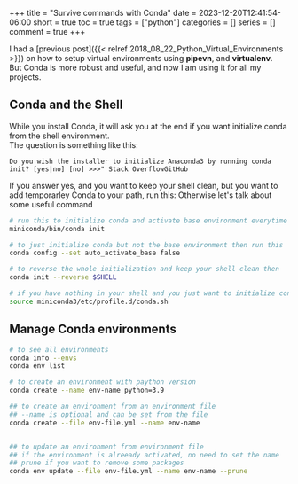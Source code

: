 +++
title = "Survive commands with Conda"
date = 2023-12-20T12:41:54-06:00
short = true
toc = true
tags = ["python"]
categories = []
series = []
comment = true
+++

I had a [previous post]({{< relref 2018_08_22_Python_Virtual_Environments >}}) on how to setup virtual environments using **pipevn**, and **virtualenv**.  
But Conda is more robust and useful, and now I am using it for all my projects.  

## Conda and the Shell
While you install Conda, it will ask you at the end if you want initialize conda from the shell environment.  
The question is something like this:  
```
Do you wish the installer to initialize Anaconda3 by running conda init? [yes|no] [no] >>>" Stack OverflowGitHub
```
If you answer yes, and you want to keep your shell clean, but you want to add temporarley Conda to your path, run this:
Otherwise let's talk about some useful command

```bash
# run this to initialize conda and activate base environment everytime
miniconda/bin/conda init

# to just initialize conda but not the base environment then run this
conda config --set auto_activate_base false

# to reverse the whole initialization and keep your shell clean then 
conda init --reverse $SHELL

# if you have nothing in your shell and you just want to initialize conda without base enviornment
source miniconda3/etc/profile.d/conda.sh

```
## Manage Conda environments

```sh
# to see all environments
conda info --envs
conda env list

# to create an environment with paython version
conda create --name env-name python=3.9

## to create an environment from an environment file
## --name is optional and can be set from the file
conda create --file env-file.yml --name env-name


## to update an environment from environment file
## if the environment is alreeady activated, no need to set the name
## prune if you want to remove some packages
conda env update --file env-file.yml --name env-name --prune
```
